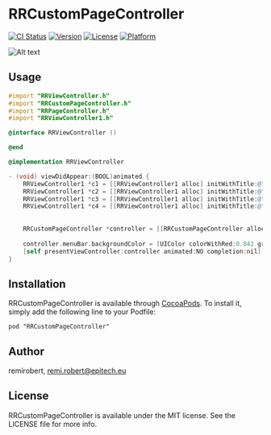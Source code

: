 # RRCustomPageController

[![CI Status](http://img.shields.io/travis/remirobert/RRCustomPageController.svg?style=flat)](https://travis-ci.org/remirobert/RRCustomPageController)
[![Version](https://img.shields.io/cocoapods/v/RRCustomPageController.svg?style=flat)](http://cocoadocs.org/docsets/RRCustomPageController)
[![License](https://img.shields.io/cocoapods/l/RRCustomPageController.svg?style=flat)](http://cocoadocs.org/docsets/RRCustomPageController)
[![Platform](https://img.shields.io/cocoapods/p/RRCustomPageController.svg?style=flat)](http://cocoadocs.org/docsets/RRCustomPageController)

![Alt text](https://raw.githubusercontent.com/remirobert/RRCustomPageController/master/ressources/record3.gif "Project Test")

## Usage

``` Objective-c
#import "RRViewController.h"
#import "RRCustomPageController.h"
#import "RRPageController.h"
#import "RRViewController1.h"

@interface RRViewController ()

@end

@implementation RRViewController

- (void) viewDidAppear:(BOOL)animated {
    RRViewController1 *c1 = [[RRViewController1 alloc] initWithTitle:@"title1"];
    RRViewController1 *c2 = [[RRViewController1 alloc] initWithTitle:@"title2"];
    RRViewController1 *c3 = [[RRViewController1 alloc] initWithTitle:@"title3"];
    RRViewController1 *c4 = [[RRViewController1 alloc] initWithTitle:@"title4"];
    
    
    RRCustomPageController *controller = [[RRCustomPageController alloc] initWithControllers:@[c1, c2, c3, c4]];
  
    controller.menuBar.backgroundColor = [UIColor colorWithRed:0.842 green:0.000 blue:0.000 alpha:1.000];
    [self presentViewController:controller animated:NO completion:nil];
}
```

## Installation

RRCustomPageController is available through [CocoaPods](http://cocoapods.org). To install
it, simply add the following line to your Podfile:

    pod "RRCustomPageController"

## Author

remirobert, remi.robert@epitech.eu

## License

RRCustomPageController is available under the MIT license. See the LICENSE file for more info.

